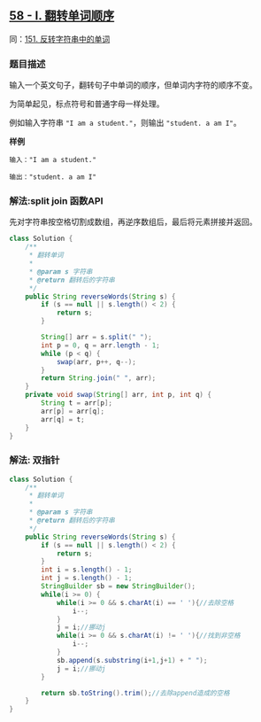 ## [58 - I. 翻转单词顺序](https://leetcode.cn/problems/fan-zhuan-dan-ci-shun-xu-lcof/)
同：[151. 反转字符串中的单词](https://leetcode.cn/problems/reverse-words-in-a-string/description/)

### 题目描述

输入一个英文句子，翻转句子中单词的顺序，但单词内字符的顺序不变。

为简单起见，标点符号和普通字母一样处理。

例如输入字符串 `"I am a student."`，则输出 `"student. a am I"`。

**样例**

```
输入："I am a student."

输出："student. a am I"
```

### 解法:split join 函数API

先对字符串按空格切割成数组，再逆序数组后，最后将元素拼接并返回。

```java
class Solution {
    /**
     * 翻转单词
     *
     * @param s 字符串
     * @return 翻转后的字符串
     */
    public String reverseWords(String s) {
        if (s == null || s.length() < 2) {
            return s;
        }

        String[] arr = s.split(" ");
        int p = 0, q = arr.length - 1;
        while (p < q) {
            swap(arr, p++, q--);
        }
        return String.join(" ", arr);
    }
    private void swap(String[] arr, int p, int q) {
        String t = arr[p];
        arr[p] = arr[q];
        arr[q] = t;
    }
}
```
### 解法: 双指针
```java
class Solution {
    /**
     * 翻转单词
     *
     * @param s 字符串
     * @return 翻转后的字符串
     */
    public String reverseWords(String s) {
        if (s == null || s.length() < 2) {
            return s;
        }
        int i = s.length() - 1;
        int j = s.length() - 1;
        StringBuilder sb = new StringBuilder();
        while(i >= 0) {
            while(i >= 0 && s.charAt(i) == ' '){//去除空格
                i--;
            }
            j = i;//挪动j
            while(i >= 0 && s.charAt(i) != ' '){//找到非空格
                i--;
            }
            sb.append(s.substring(i+1,j+1) + " ");
            j = i;//挪动j
        }

        return sb.toString().trim();//去除append造成的空格
    }
}
```